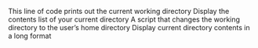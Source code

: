 This line of code prints out the current working directory
Display the contents list of your current directory
A script that changes the working directory to the user’s home directory
Display current directory contents in a long format
